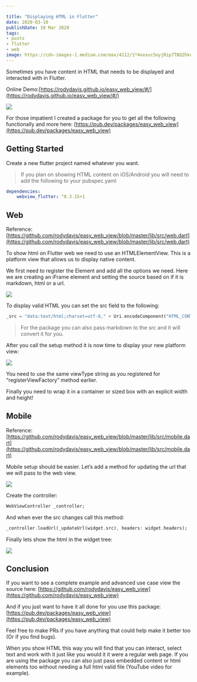 ```yaml
---

title: "Displaying HTML in Flutter"
date: 2020-03-10
publishDate: 10 Mar 2020
tags:
- posts
- flutter
- web
image: https://cdn-images-1.medium.com/max/4112/1*4vexucSoyjRip7TBQZhkog.png
---
```


Sometimes you have content in HTML that needs to be displayed and interacted with in Flutter.

Online Demo:[https://rodydavis.github.io/easy_web_view/#/](https://rodydavis.github.io/easy_web_view/#/)

![](https://cdn-images-1.medium.com/max/4112/1*4vexucSoyjRip7TBQZhkog.png)

For those impatient I created a package for you to get all the following functionally and more here: [https://pub.dev/packages/easy_web_view](https://pub.dev/packages/easy_web_view)

## Getting Started

Create a new flutter project named whatever you want.

> If you plan on showing HTML content on iOS/Android you will need to add the following to your pubspec.yaml

```yaml
dependencies:
    webview_flutter: ^0.3.15+1
```

## Web

Reference: [https://github.com/rodydavis/easy_web_view/blob/master/lib/src/web.dart](https://github.com/rodydavis/easy_web_view/blob/master/lib/src/web.dart)

To show html on Flutter web we need to use an HTMLElementView. This is a platform view that allows us to display native content.

We first need to register the Element and add all the options we need. Here we are creating an iFrame element and setting the source based on if it is markdown, html or a url.

![](https://cdn-images-1.medium.com/max/2000/1*NRDDwVIppMFu1MHpPNHYmA.png)

To display valid HTML you can set the src field to the following:

```dart
_src = "data:text/html;charset=utf-8," + Uri.encodeComponent("HTML_CONTENT_HERE");
```

> For the package you can also pass markdown to the src and it will convert it for you.

After you call the setup method it is now time to display your new platform view:

![](https://cdn-images-1.medium.com/max/2000/1*4YtrCKZYr6e1bCBZ-aoLZg.png)

You need to use the same viewType string as you registered for “registerViewFactory” method earlier.

Finally you need to wrap it in a container or sized box with an explicit width and height!

## Mobile

Reference: [https://github.com/rodydavis/easy_web_view/blob/master/lib/src/mobile.dart](https://github.com/rodydavis/easy_web_view/blob/master/lib/src/mobile.dart)

Mobile setup should be easier. Let’s add a method for updating the url that we will pass to the web view.

![](https://cdn-images-1.medium.com/max/2000/1*6xLbxuNL69Xx6XioN56YWA.png)

Create the controller:

```dart
WebViewController _controller;
```

And when ever the src changes call this method:

```dart
_controller.loadUrl(_updateUrl(widget.src), headers: widget.headers);
```

Finally lets show the html in the widget tree:

![](https://cdn-images-1.medium.com/max/2000/1*uvsRUE_sReCOZhsXOLiLaQ.png)

## Conclusion

If you want to see a complete example and advanced use case view the source here: [https://github.com/rodydavis/easy_web_view](https://github.com/rodydavis/easy_web_view)

And if you just want to have it all done for you use this package: [https://pub.dev/packages/easy_web_view](https://pub.dev/packages/easy_web_view)

Feel free to make PRs if you have anything that could help make it better too (Or if you find bugs).

When you show HTML this way you will find that you can interact, select text and work with it just like you would it it were a regular web page. If you are using the package you can also just pass embedded content or html elements too without needing a full html valid file (YouTube video for example).
